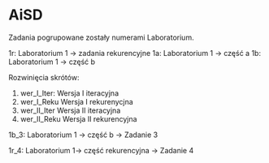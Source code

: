 # AiSD
Zadania pogrupowane zostały numerami Laboratorium.

1r:  Laboratorium 1 -> zadania rekurencyjne 
1a:  Laboratorium 1 -> część a
1b:  Laboratorium 1 -> część b


Rozwinięcia skrótów:
1. wer_I_Iter:  Wersja I iteracyjna
2. wer_I_Reku   Wersja I rekurenycjna
3. wer_II_Iter  Wersja II iteracyjna
4. wer_II_Reku  Wersja II rekurencyjna

1b_3:  Laboratorium 1 -> część b -> Zadanie 3

1r_4:  Laboratorium 1-> część rekurencyjna -> Zadanie 4
